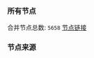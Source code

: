 ### 所有节点
合并节点总数: `5658`
[节点链接](https://github.com/rzhy1/33/raw/master/sub/sub_merge_base64.txt)

### 节点来源
